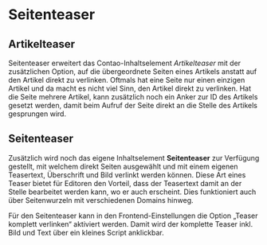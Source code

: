 Seitenteaser
============

Artikelteaser
-------------

Seitenteaser erweitert das Contao-Inhaltselement *Artikelteaser* mit der zusätzlichen Option, auf die übergeordnete Seiten eines Artikels anstatt auf den Artikel direkt zu verlinken. Oftmals hat eine Seite nur einen einzigen Artikel und da macht es nicht viel Sinn, den Artikel direkt zu verlinken. Hat die Seite mehrere Artikel, kann zusätzlich noch ein Anker zur ID des Artikels gesetzt werden, damit beim Aufruf der Seite direkt an die Stelle des Artikels gesprungen wird.

Seitenteaser
------------

Zusätzlich wird noch das eigene Inhaltselement **Seitenteaser** zur Verfügung gestellt, mit welchem direkt Seiten ausgewählt und mit einem eigenen Teasertext, Überschrift und Bild verlinkt werden können. Diese Art eines Teaser bietet für Editoren den Vorteil, dass der Teasertext damit an der Stelle bearbeitet werden kann, wo er auch erscheint. Dies funktioniert auch über Seitenwurzeln mit verschiedenen Domains hinweg.

Für den Seitenteaser kann in den Frontend-Einstellungen die Option „Teaser komplett verlinken“ aktiviert werden. Damit wird der komplette Teaser inkl. Bild und Text über ein kleines Script anklickbar.